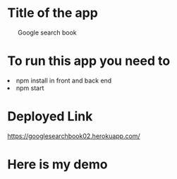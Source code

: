 <h1>Title of the app</h1>
 <ul>Google search book</ul>
  <h1>To run this app you need to </h1>
  <li>npm install in front and back end</li>
  <li>npm start </li>
<h1>Deployed Link </h1>

https://googlesearchbook02.herokuapp.com/

<h1>Here is my demo </h1>


